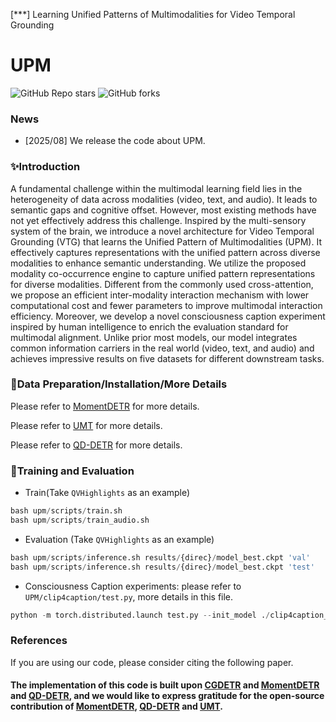 [***] Learning Unified Patterns of Multimodalities for Video Temporal Grounding

**UPM**
===

<!-- [![Static Badge](https://img.shields.io/badge/arxiv-2404.09263-red)](https://arxiv.org/abs/2404.09263) -->
<!--[![Static Badge](https://img.shields.io/badge/LICENSE-blue)](https://github.com/EdenGabriel/TaskWeave/blob/master/LICENSE)-->
![GitHub Repo stars](https://img.shields.io/github/stars/EdenGabriel/UPM)
![GitHub forks](https://img.shields.io/github/forks/EdenGabriel/UPM)

### News
- [2025/08] We release the code about UPM.
<!-- - [2024/02/27] Our paper is accepted by CVPR2024.-->

### ✨Introduction
A fundamental challenge within the multimodal learning field lies in the heterogeneity of data across modalities (video, text, and audio). It leads to semantic gaps and cognitive offset. However, most existing methods have not yet effectively address this challenge. Inspired by the multi-sensory system of the brain, we introduce a novel architecture for Video Temporal Grounding (VTG) that learns the Unified Pattern of Multimodalities (UPM). It effectively captures representations with the unified pattern across diverse modalities to enhance semantic understanding. We utilize the proposed modality co-occurrence engine to capture unified pattern representations for diverse modalities. Different from the commonly used cross-attention, we propose an efficient inter-modality interaction mechanism with lower computational cost and fewer parameters to improve multimodal interaction efficiency. Moreover, we develop a novel consciousness caption experiment inspired by human intelligence to enrich the evaluation standard for multimodal alignment. Unlike prior most models, our model integrates common information carriers in the real world (video, text, and audio) and achieves impressive results on five datasets for different downstream tasks.

### 🔎Data Preparation/Installation/More Details
Please refer to [MomentDETR](https://github.com/jayleicn/moment_detr) for more details.

Please refer to [UMT](https://github.com/TencentARC/UMT) for more details.

Please refer to [QD-DETR](https://github.com/wjun0830/QD-DETR) for more details.

### 🔧Training and Evaluation
- Train(Take `QVHighlights` as an example)
```python 
bash upm/scripts/train.sh 
bash upm/scripts/train_audio.sh 
```
- Evaluation (Take `QVHighlights` as an example)
```python
bash upm/scripts/inference.sh results/{direc}/model_best.ckpt 'val'
bash upm/scripts/inference.sh results/{direc}/model_best.ckpt 'test'
```
- Consciousness Caption experiments:
please refer to `UPM/clip4caption/test.py`, more details in this file.
```python
python -m torch.distributed.launch test.py --init_model ./clip4caption_vit-b-32_model.bin --bert_model bert-base-uncased --do_lower_case --output_dir ./results --do_eval --d_model 512 --video_dim 512 --max_words 48 --batch_size_val 128 --num_thread_reader 16 --visual_num_hidden_layers 2 --n_display=50 --decoder_num_hidden_layers 3
```
### References
If you are using our code, please consider citing the following paper.

#### The implementation of this code is built upon [CGDETR](https://github.com/wjun0830/CGDETR) and [MomentDETR](https://github.com/jayleicn/moment_detr) and [QD-DETR](https://github.com/wjun0830/QD-DETR), and we would like to express gratitude for the open-source contribution of [MomentDETR](https://github.com/jayleicn/moment_detr), [QD-DETR](https://github.com/wjun0830/QD-DETR) and [UMT](https://github.com/TencentARC/UMT).
